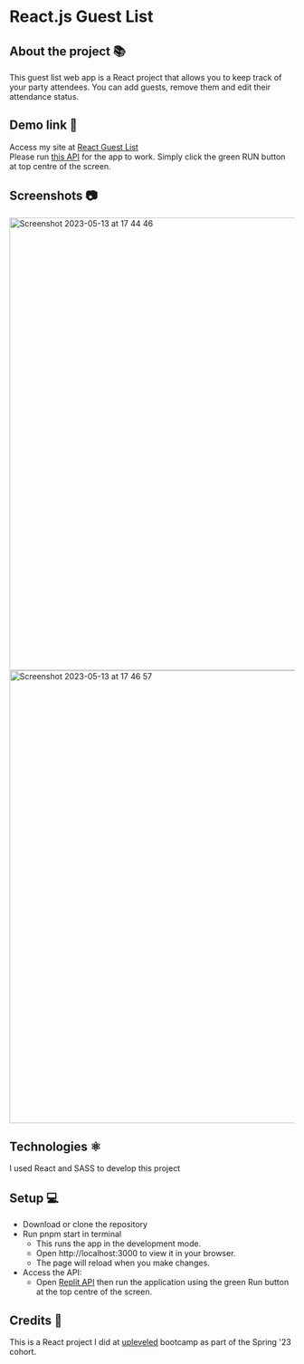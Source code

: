 # React.js Guest List

## About the project 📚
This guest list web app is a React project that allows you to keep track of your party attendees. You can add guests, remove them and edit their attendance status.

## Demo link 🔗
Access my site at [React Guest List](https://react-guest-list-project.netlify.app/) <br/>
Please run [this API](https://replit.com/@cheorodio/express-guest-list-api-memory-data-store) for the app to work. Simply click the green RUN button at top centre of the screen.

## Screenshots 📷
<img width="800" alt="Screenshot 2023-05-13 at 17 44 46" src="https://github.com/cheorodio/react-guest-list/assets/121162907/15bc78cd-1c0b-45a3-84f3-54b55741a6a0">
<img width="800" alt="Screenshot 2023-05-13 at 17 46 57" src="https://github.com/cheorodio/react-guest-list/assets/121162907/e93a544b-1968-47e8-a04a-d575f0f22760">

## Technologies ⚛️
I used React and SASS to develop this project

## Setup 💻
- Download or clone the repository <br/>
- Run pnpm start in terminal
  - This runs the app in the development mode.
  - Open http://localhost:3000 to view it in your browser.
  - The page will reload when you make changes.
- Access the API: 
  - Open [Replit API](https://replit.com/@cheorodio/express-guest-list-api-memory-data-store) then run the application using the green Run button at the top centre of the screen.

## Credits 📝
This is a React project I did at [upleveled](https://github.com/upleveled) bootcamp as part of the Spring '23 cohort.
